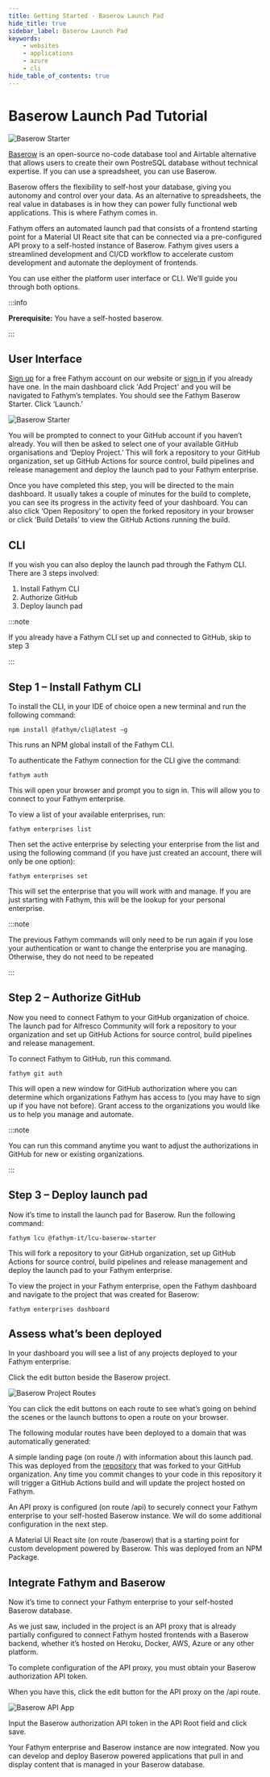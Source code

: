 ```yaml
---
title: Getting Started - Baserow Launch Pad
hide_title: true
sidebar_label: Baserow Launch Pad
keywords:
    - websites
    - applications
    - azure
    - cli
hide_table_of_contents: true
---
```


# Baserow Launch Pad Tutorial 

![Baserow Starter](https://www.fathym.com/img/fathym-baserow-starter.png)

[Baserow](https://baserow.io/) is an open-source no-code database tool and Airtable alternative that allows users to create their own PostreSQL database without technical expertise. If you can use a spreadsheet, you can use Baserow.

Baserow offers the flexibility to self-host your database, giving you autonomy and control over your data. As an alternative to spreadsheets, the real value in databases is in how they can power fully functional web applications. This is where Fathym comes in.

Fathym offers an automated launch pad that consists of a frontend starting point for a Material UI React site that can be connected via a pre-configured API proxy to a self-hosted instance of Baserow. Fathym gives users a streamlined development and CI/CD workflow to accelerate custom development and automate the deployment of frontends.

You can use either the platform user interface or CLI. We’ll guide you through both options.

:::info

**Prerequisite:** You have a self-hosted baserow. 

:::

## User Interface

[Sign up](https://www.fathym.com/dashboard/) for a free Fathym account on our website or [sign in](https://www.fathym.com/dashboard/) if you already have one. In the main dashboard click 'Add Project' and you will be navigated to Fathym’s templates. You should see the Fathym Baserow Starter. Click ‘Launch.’

![Baserow Starter](https://www.fathym.com/img/fathym-baserow-launcher-ui.png)

You will be prompted to connect to your GitHub account if you haven’t already. You will then be asked to select one of your available GitHub organisations and ‘Deploy Project.’ This will fork a repository to your GitHub organization, set up GitHub Actions for source control, build pipelines and release management and deploy the launch pad to your Fathym enterprise. 

Once you have completed this step, you will be directed to the main dashboard. It usually takes a couple of minutes for the build to complete, you can see its progress in the activity feed of your dashboard. You can also click ‘Open Repository’ to open the forked repository in your browser or click ‘Build Details’ to view the GitHub Actions running the build.

## CLI

If you wish you can also deploy the launch pad through the Fathym CLI. There are 3 steps involved:

1.	Install Fathym CLI
2.	Authorize GitHub
3.	Deploy launch pad 

:::note

If you already have a Fathym CLI set up and connected to GitHub, skip to step 3

:::

## Step 1 – Install Fathym CLI

To install the CLI, in your IDE of choice open a new terminal and run the following command:

```cli
npm install @fathym/cli@latest –g
```

This runs an NPM global install of the Fathym CLI. 

To authenticate the Fathym connection for the CLI give the command:

```cli
fathym auth
```

This will open your browser and prompt you to sign in. This will allow you to connect to your Fathym enterprise.

To view a list of your available enterprises, run:

```cli
fathym enterprises list
```

Then set the active enterprise by selecting your enterprise from the list and using the following command (if you have just created an account, there will only be one option):

```cli
fathym enterprises set
```

This will set the enterprise that you will work with and manage. If you are just starting with Fathym, this will be the lookup for your personal enterprise.

:::note

The previous Fathym commands will only need to be run again if you lose your authentication or want to change the enterprise you are managing. Otherwise, they do not need to be repeated

:::

## Step 2 – Authorize GitHub

Now you need to connect Fathym to your GitHub organization of choice. The launch pad for Alfresco Community will fork a repository to your organization and set up GitHub Actions for source control, build pipelines and release management. 

To connect Fathym to GitHub, run this command.

```cli
fathym git auth
```

This will open a new window for GitHub authorization where you can determine which organizations Fathym has access to (you may have to sign up if you have not before). Grant access to the organizations you would like us to help you manage and automate.

:::note

You can run this command anytime you want to adjust the authorizations in GitHub for new or existing organizations.

:::

## Step 3 – Deploy launch pad

Now it’s time to install the launch pad for Baserow. Run the following command:

```cli
fathym lcu @fathym-it/lcu-baserow-starter
```

This will fork a repository to your GitHub organization, set up GitHub Actions for source control, build pipelines and release management and deploy the launch pad to your Fathym enterprise.

To view the project in your Fathym enterprise, open the Fathym dashboard and navigate to the project that was created for Baserow:

```cli
fathym enterprises dashboard
```

## Assess what’s been deployed

In your dashboard you will see a list of any projects deployed to your Fathym enterprise.

Click the edit button beside the Baserow project.

![Baserow Project Routes](https://www.fathym.com/img/baserow-project-routes.png)

You can click the edit buttons on each route to see what’s going on behind the scenes or the launch buttons to open a route on your browser.

The following modular routes have been deployed to a domain that was automatically generated:

A simple landing page (on route /) with information about this launch pad. This was deployed from the [repository](https://github.com/fathym-it/lcu-baserow-starter) that was forked to your GitHub organization. Any time you commit changes to your code in this repository it will trigger a GitHub Actions build and will update the project hosted on Fathym.

An API proxy is configured (on route /api) to securely connect your Fathym enterprise to your self-hosted Baserow instance. We will do some additional configuration in the next step.

A Material UI React site (on route /baserow) that is a starting point for custom development powered by Baserow. This was deployed from an NPM Package.

## Integrate Fathym and Baserow

Now it’s time to connect your Fathym enterprise to your self-hosted Baserow database.

As we just saw, included in the project is an API proxy that is already partially configured to connect Fathym hosted frontends with a Baserow backend, whether it’s hosted on Heroku, Docker, AWS, Azure or any other platform. 

To complete configuration of the API proxy, you must obtain your Baserow authorization API token.

When you have this, click the edit button for the API proxy on the /api route.

![Baserow API App](https://www.fathym.com/img/baserow-api-app.png)

Input the Baserow authorization API token in the API Root field and click save.

Your Fathym enterprise and Baserow instance are now integrated. Now you can develop and deploy Baserow powered applications that pull in and display content that is managed in your Baserow database.

